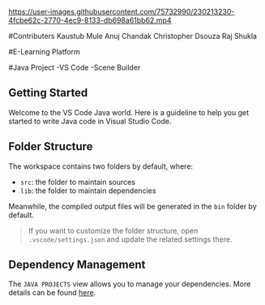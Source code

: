 <!-- ![](https://media.giphy.com/media/v1.Y2lkPTc5MGI3NjExNTc2YTA2MzYwOTc2ODAzODliNzg2NGUxYzM4MjQwOGIyZmYxODM5NSZjdD1n/LNGX8ptO0DGis4HL01/giphy.gif)
 -->

https://user-images.githubusercontent.com/75732990/230213230-4fcbe62c-2770-4ec9-8133-db698a61bb62.mp4



#Contributers
Kaustub Mule
Anuj Chandak
Christopher Dsouza
Raj Shukla

#E-Learning Platform

#Java Project
-VS Code
-Scene Builder

## Getting Started

Welcome to the VS Code Java world. Here is a guideline to help you get started to write Java code in Visual Studio Code.

## Folder Structure

The workspace contains two folders by default, where:

- `src`: the folder to maintain sources
- `lib`: the folder to maintain dependencies

Meanwhile, the compiled output files will be generated in the `bin` folder by default.

> If you want to customize the folder structure, open `.vscode/settings.json` and update the related settings there.

## Dependency Management

The `JAVA PROJECTS` view allows you to manage your dependencies. More details can be found [here](https://github.com/microsoft/vscode-java-dependency#manage-dependencies).
